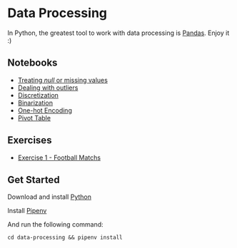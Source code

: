# Data Processing

In Python, the greatest tool to work with data processing is [Pandas](https://pandas.pydata.org/). Enjoy it :)

## Notebooks

- [Treating _null_ or missing values](./notebooks/null-missing-values.ipynb)
- [Dealing with outliers](./notebooks/outliers.ipynb)
- [Discretization](./notebooks/discretization.ipynb)
- [Binarization](./notebooks/binarization.ipynb)
- [One-hot Encoding](./notebooks/one-hot-encoding.ipynb)
- [Pivot Table](./notebooks/pivot-table.ipynb)

## Exercises
- [Exercise 1 - Football Matchs](./notebooks/exercises/exercise-1.ipynb)


## Get Started

Download and install [Python](https://www.python.org/downloads/)

Install [Pipenv](https://pypi.org/project/pipenv/)

And run the following command:

```shell
cd data-processing && pipenv install
```